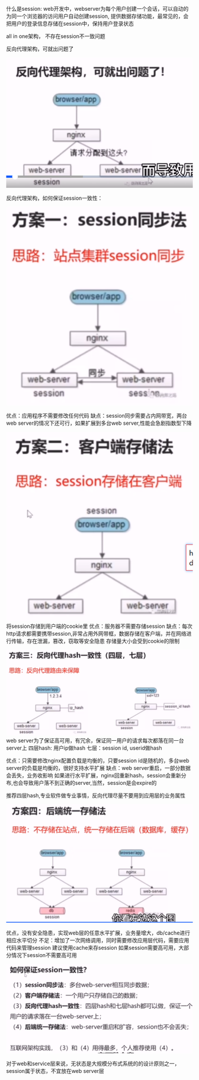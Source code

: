 什么是session:  web开发中，webserver为每个用户创建一个会话，可以自动的为同一个浏览器的访问用户自动创建session, 提供数据存储功能，最常见的，会把用户的登录信息存储在session中，保持用户登录状态


all in one架构， 不存在session不一致问题

反向代理架构，可就出问题了

![alt](https://raw.githubusercontent.com/corykingsf/hack-system-design-pixel/main/imgSnipaste_2021-06-26_19-12-58.png)

反向代理架构，如何保证session一致性：


![alt](https://raw.githubusercontent.com/corykingsf/hack-system-design-pixel/main/imgSnipaste_2021-06-26_19-14-13.png)


优点：应用程序不需要修改任何代码
缺点：session同步需要占内网带宽，两台web server的情况下还可行，如果扩展到多台web server,性能会急剧指数型下降


![](https://raw.githubusercontent.com/corykingsf/hack-system-design-pixel/main/imgSnipaste_2021-06-26_19-17-09.png)
将session存储到用户端的cookie里
优点：服务器不需要存储session
缺点：每次http请求都需要携带session,非常占用外网带框，数据存储在客户端，并在网络进行传输，存在泄漏，篡改，窃取等安全隐患
存储量大小会受到cookie的限制

![](https://raw.githubusercontent.com/corykingsf/hack-system-design-pixel/main/imgSnipaste_2021-06-26_19-20-06.png)
web server为了保证高可用，有冗余，保证同一用户的请求每次都落在同一台server上
四层hash: 用户ip做hash
七层：session id, userid做hash

优点：只需要修改nginx配置负载是均衡的，只要session id是随机的，多台web server的负载是均衡的，很好支持水平扩展
缺点：web server重启，一部分数据会丢失，业务收影响
如果进行水平扩展，nginx回重新hash，session会重新分布,也会导致用户落不到正确的server,当然，session是会expire的

推荐四层hash,专业软件做专业事情，反向代理尽量不要用到应用层的业务属性


![](https://raw.githubusercontent.com/corykingsf/hack-system-design-pixel/main/imgSnipaste_2021-06-26_19-25-01.png)



优点，没有安全隐患，实现web层的任意水平扩展，业务量增大，db/cache进行相应水平切分
不足：增加了一次网络调用，同时需要修改应用层代码，需要应用代码来管理session
建议使用cache来存session
如果session需要高可用，大部分情况下session不需要高可用




![](https://raw.githubusercontent.com/corykingsf/hack-system-design-pixel/main/imgSnipaste_2021-06-26_19-27-15.png)

对于web和service层来说，无状态是大规模分布式系统的的设计原则之一，session属于状态，不宜放在web server层








